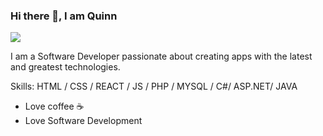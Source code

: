 ### Hi there 👋, I am Quinn
![](https://storage.googleapis.com/gweb-uniblog-publish-prod/original_images/Dino_non-birthday_version.gif)

I am a Software Developer passionate about creating apps with the latest and greatest technologies. 

Skills: HTML / CSS / REACT / JS / PHP / MYSQL / C#/ ASP.NET/ JAVA

- Love coffee ☕ 
- Love Software Development



